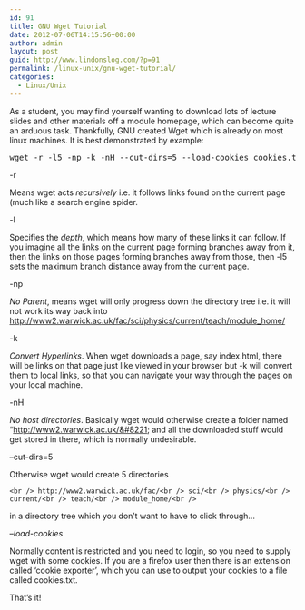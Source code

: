 ```yaml
---
id: 91
title: GNU Wget Tutorial
date: 2012-07-06T14:15:56+00:00
author: admin
layout: post
guid: http://www.lindonslog.com/?p=91
permalink: /linux-unix/gnu-wget-tutorial/
categories:
  - Linux/Unix
---
```

As a student, you may find yourself wanting to download lots of lecture slides and other materials off a module homepage, which can become quite an arduous task. Thankfully, GNU created Wget which is already on most linux machines. It is best demonstrated by example:

<pre>wget -r -l5 -np -k -nH --cut-dirs=5 --load-cookies cookies.txt http://www2.warwick.ac.uk/fac/sci/physics/current/teach/module_home/px421/
</pre>

-r
  
Means wget acts _recursively_ i.e. it follows links found on the current page (much like a search engine spider.

-l
  
Specifies the _depth_, which means how many of these links it can follow. If you imagine all the links on the current page forming branches away from it, then the links on those pages forming branches away from those, then -l5 sets the maximum branch distance away from the current page.

-np
  
_No Parent_, means wget will only progress down the directory tree i.e. it will not work its way back into http://www2.warwick.ac.uk/fac/sci/physics/current/teach/module_home/

-k
  
_Convert Hyperlinks_. When wget downloads a page, say index.html, there will be links on that page just like viewed in your browser but -k will convert them to local links, so that you can navigate your way through the pages on your local machine.

-nH
  
_No host directories_. Basically wget would otherwise create a folder named &#8220;http://www2.warwick.ac.uk/&#8221; and all the downloaded stuff would get stored in there, which is normally undesirable.

&#8211;cut-dirs=5
  
Otherwise wget would create 5 directories
  
`<br />
http://www2.warwick.ac.uk/fac/<br />
sci/<br />
physics/<br />
current/<br />
teach/<br />
module_home/<br />
` 
  
in a directory tree which you don&#8217;t want to have to click through&#8230;

_&#8211;load-cookies_
  
Normally content is restricted and you need to login, so you need to supply wget with some cookies. If you are a firefox user then there is an extension called &#8216;cookie exporter&#8217;, which you can use to output your cookies to a file called cookies.txt.

That&#8217;s it!